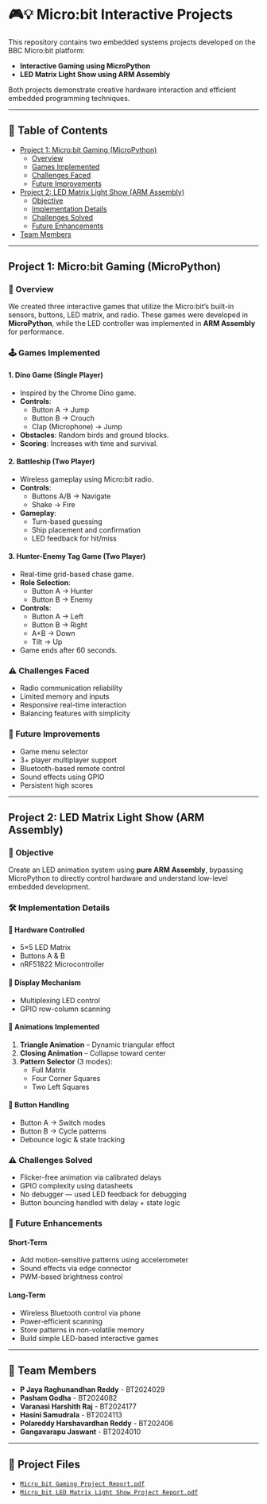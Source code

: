 # 🎮💡 Micro:bit Interactive Projects

This repository contains two embedded systems projects developed on the BBC Micro:bit platform:

- **Interactive Gaming using MicroPython**
- **LED Matrix Light Show using ARM Assembly**

Both projects demonstrate creative hardware interaction and efficient embedded programming techniques.

---

## 📘 Table of Contents

- [Project 1: Micro:bit Gaming (MicroPython)](#project-1-microbit-gaming-micropython)
  - [Overview](#overview)
  - [Games Implemented](#games-implemented)
  - [Challenges Faced](#challenges-faced)
  - [Future Improvements](#future-improvements)
- [Project 2: LED Matrix Light Show (ARM Assembly)](#project-2-led-matrix-light-show-arm-assembly)
  - [Objective](#objective)
  - [Implementation Details](#implementation-details)
  - [Challenges Solved](#challenges-solved)
  - [Future Enhancements](#future-enhancements)
- [Team Members](#team-members)

---

## Project 1: Micro:bit Gaming (MicroPython)

### 🎯 Overview

We created three interactive games that utilize the Micro:bit’s built-in sensors, buttons, LED matrix, and radio. These games were developed in **MicroPython**, while the LED controller was implemented in **ARM Assembly** for performance.

### 🕹️ Games Implemented

#### 1. Dino Game (Single Player)

- Inspired by the Chrome Dino game.
- **Controls**:  
  - Button A → Jump  
  - Button B → Crouch  
  - Clap (Microphone) → Jump
- **Obstacles**: Random birds and ground blocks.
- **Scoring**: Increases with time and survival.

#### 2. Battleship (Two Player)

- Wireless gameplay using Micro:bit radio.
- **Controls**:
  - Buttons A/B → Navigate
  - Shake → Fire
- **Gameplay**:
  - Turn-based guessing
  - Ship placement and confirmation
  - LED feedback for hit/miss

#### 3. Hunter-Enemy Tag Game (Two Player)

- Real-time grid-based chase game.
- **Role Selection**:  
  - Button A → Hunter  
  - Button B → Enemy
- **Controls**:
  - Button A → Left  
  - Button B → Right  
  - A+B → Down  
  - Tilt → Up
- Game ends after 60 seconds.

### ⚠️ Challenges Faced

- Radio communication reliability
- Limited memory and inputs
- Responsive real-time interaction
- Balancing features with simplicity

### 🚀 Future Improvements

- Game menu selector
- 3+ player multiplayer support
- Bluetooth-based remote control
- Sound effects using GPIO
- Persistent high scores

---

## Project 2: LED Matrix Light Show (ARM Assembly)

### 🎯 Objective

Create an LED animation system using **pure ARM Assembly**, bypassing MicroPython to directly control hardware and understand low-level embedded development.

### 🛠️ Implementation Details

#### 🔌 Hardware Controlled

- 5×5 LED Matrix
- Buttons A & B
- nRF51822 Microcontroller

#### 🔁 Display Mechanism

- Multiplexing LED control
- GPIO row-column scanning

#### 🔄 Animations Implemented

1. **Triangle Animation** – Dynamic triangular effect
2. **Closing Animation** – Collapse toward center
3. **Pattern Selector** (3 modes):
   - Full Matrix
   - Four Corner Squares
   - Two Left Squares

#### 🧠 Button Handling

- Button A → Switch modes
- Button B → Cycle patterns
- Debounce logic & state tracking

### ⚠️ Challenges Solved

- Flicker-free animation via calibrated delays
- GPIO complexity using datasheets
- No debugger — used LED feedback for debugging
- Button bouncing handled with delay + state logic

### 🌟 Future Enhancements

#### Short-Term

- Add motion-sensitive patterns using accelerometer
- Sound effects via edge connector
- PWM-based brightness control

#### Long-Term

- Wireless Bluetooth control via phone
- Power-efficient scanning
- Store patterns in non-volatile memory
- Build simple LED-based interactive games

---

## 👥 Team Members

- **P Jaya Raghunandhan Reddy** - BT2024029  
- **Pasham Godha** - BT2024082  
- **Varanasi Harshith Raj** - BT2024177  
- **Hasini Samudrala** - BT2024113  
- **Polareddy Harshavardhan Reddy** - BT202406  
- **Gangavarapu Jaswant** - BT2024010

---

## 📎 Project Files

- [`Micro_bit Gaming Project Report.pdf`](./Micro_bit%20Gaming%20Project%20Report.pdf)
- [`Micro_bit LED Matrix Light Show Project Report.pdf`](./Micro_bit%20LED%20Matrix%20Light%20Show%20Project%20Report.pdf)
